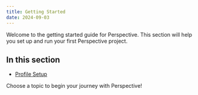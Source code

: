 ```yaml
---
title: Getting Started
date: 2024-09-03
---
```


Welcome to the getting started guide for Perspective. This section will help you set up and run your first Perspective project.

## In this section

- [Profile Setup](/docs/getting-started/profile-setup)

Choose a topic to begin your journey with Perspective!
